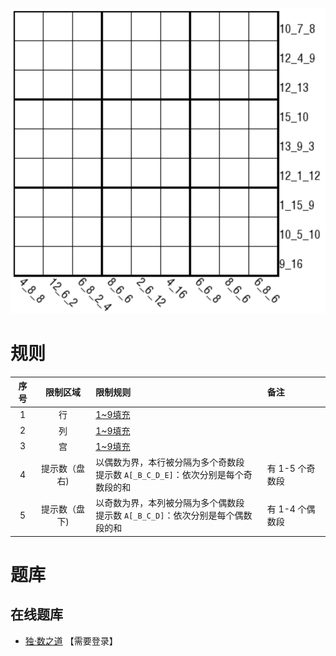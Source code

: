 ![](../../../images/sudoku/奇偶分段和.png)

# 规则
| 序号 | 限制区域 | 限制规则 | 备注 |
| :---: | :---: | :--- | :--- |
| 1 | 行 | [1~9填充] | |
| 2 | 列 | [1~9填充] | |
| 3 | 宫 | [1~9填充] | |
| 4 | 提示数（盘右) | 以偶数为界，本行被分隔为多个奇数段<br/>提示数 `A[_B_C_D_E]`：依次分别是每个奇数段的和 | 有 1-5 个奇数段 |
| 5 | 提示数（盘下) | 以奇数为界，本列被分隔为多个偶数段<br/>提示数 `A[_B_C_D]`：依次分别是每个偶数段的和 | 有 1-4 个偶数段 |

# 题库

## 在线题库
- [独·数之道](http://www.sudokufans.org.cn/lx/game.index.php?type=fdh2) 【需要登录】

[1~9填充]: ../../../rules.md#1to9填充
